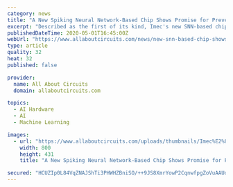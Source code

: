 ```yaml
---
category: news
title: "A New Spiking Neural Network-Based Chip Shows Promise for Preventing Drone Collisions"
excerpt: "Described as the first of its kind, Imec's new SNN-based chip is designed for anti-collision radar systems for drones."
publishedDateTime: 2020-05-01T16:45:00Z
webUrl: "https://www.allaboutcircuits.com/news/new-snn-based-chip-shows-promise-preventing-drone-collisions/"
type: article
quality: 32
heat: 32
published: false

provider:
  name: All About Circuits
  domain: allaboutcircuits.com

topics:
  - AI Hardware
  - AI
  - Machine Learning

images:
  - url: "https://www.allaboutcircuits.com/uploads/thumbnails/Imec%E2%80%99s_spiking_neural_network-based_chip.jpg"
    width: 800
    height: 431
    title: "A New Spiking Neural Network-Based Chip Shows Promise for Preventing Drone Collisions"

secured: "HCUZIp0L84VqZNAJShTi3PHWHZBniSO/++9JS8XmrYowP2CqnwfpgZoVuAAUdj2iVQtw+P3ekk3uzmCU9FjQP/x4FMetkxo6rRzKTPYgRRH8ntsEnuGjWDXLc0UMgRyZk53vFll3Dcq3sEgV2HFtutrBAecqdgJm4OS8QYrigXTQ0kbgZnV4eevdE386iyuTIECsX7RxrcdH9YHyjVb7JXKjlyz5sKLdfUo60KtfjhQjbVXFZQOlg7AWz4yvRnKHPPANVI57hCdMhrdRwlstyRYQMkAITB1ri0SRRkygOkDgwZUbavYqZ8+fYa9KsD7E+Q+l4BoNYWsSh0LgjZRXsJB6lrydpWqnNz5xTtcs9a8uR3PR/8ErDEG3d0dXIKWRbAxKXPpEMzGk0IYqDRocarHuEYFo7nLNEjasysHJXrpgHT5/FiOEbnE3xfjkCE2EwL8lBlAn7/EvRhzD8bK7aBAXryF44j0esjC/jdzVrW0=;zMEllEOo45UFwD0lsNKskQ=="
---
```


